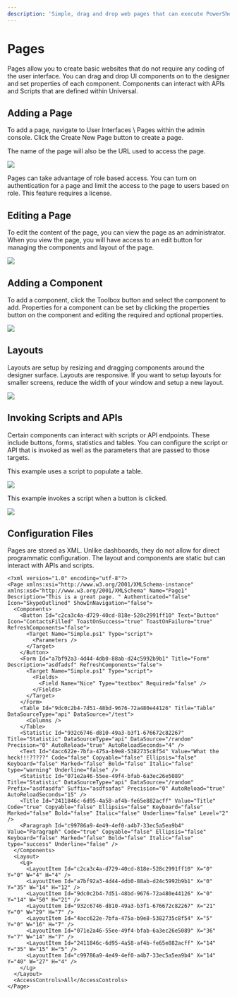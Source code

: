 ```yaml
---
description: 'Simple, drag and drop web pages that can execute PowerShell and REST APIs.'
---
```


# Pages

Pages allow you to create basic websites that do not require any coding of the user interface. You can drag and drop UI components on to the designer and set properties of each component. Components can interact with APIs and Scripts that are defined within Universal. 

## Adding a Page

To add a page, navigate to User Interfaces \ Pages within the admin console. Click the Create New Page button to create a page. 

The name of the page will also be the URL used to access the page. 

![](../../.gitbook/assets/image%20%28230%29.png)

Pages can take advantage of role based access. You can turn on authentication for a page and limit the access to the page to users based on role. This feature requires a license. 

## Editing a Page

To edit the content of the page, you can view the page as an administrator. When you view the page, you will have access to an edit button for managing the components and layout of the page. 

![](../../.gitbook/assets/editing.gif)

## Adding a Component

To add a component, click the Toolbox button and select the component to add. Properties for a component can be set by clicking the properties button on the component and editing the required and optional properties. 

![](../../.gitbook/assets/addcomponent.gif)

## Layouts

Layouts are setup by resizing and dragging components around the designer surface. Layouts are responsive. If you want to setup layouts for smaller screens, reduce the width of your window and setup a new layout. 

![](../../.gitbook/assets/layouts.gif)

## Invoking Scripts and APIs

Certain components can interact with scripts or API endpoints. These include buttons, forms, statistics and tables. You can configure the script or API that is invoked as well as the parameters that are passed to those targets. 

This example uses a script to populate a table. 

![](../../.gitbook/assets/table%20%281%29.gif)

This example invokes a script when a button is clicked. 

![](../../.gitbook/assets/button.gif)

## Configuration Files

Pages are stored as XML. Unlike dashboards, they do not allow for direct programmatic configuration. The layout and components are static but can interact with APIs and scripts. 

```text
<?xml version="1.0" encoding="utf-8"?>
<Page xmlns:xsi="http://www.w3.org/2001/XMLSchema-instance" xmlns:xsd="http://www.w3.org/2001/XMLSchema" Name="Page1" Description="This is a great page. " Authenticated="false" Icon="SkypeOutlined" ShowInNavigation="false">
  <Components>
    <Button Id="c2ca3c4a-d729-40cd-818e-528c2991ff10" Text="Button" Icon="ContactsFilled" ToastOnSuccess="true" ToastOnFailure="true" RefreshComponents="false">
      <Target Name="Simple.ps1" Type="script">
        <Parameters />
      </Target>
    </Button>
    <Form Id="a7bf92a3-4d44-4db0-88ab-d24c5992b9b1" Title="Form" Description="asdfadsf" RefreshComponents="false">
      <Target Name="Simple.ps1" Type="script">
        <Fields>
          <Field Name="Nice" Type="textbox" Required="false" />
        </Fields>
      </Target>
    </Form>
    <Table Id="9dc0c2b4-7d51-48bd-9676-72a480e44126" Title="Table" DataSourceType="api" DataSource="/test">
      <Columns />
    </Table>
    <Statistic Id="932c6746-d810-49a3-b3f1-676672c82267" Title="Statistic" DataSourceType="api" DataSource="/random" Precision="0" AutoReload="true" AutoReloadSeconds="4" />
    <Text Id="4acc622e-7bfa-475a-b9e8-5382735c8f54" Value="What the heck!!!?????" Code="false" Copyable="false" Ellipsis="false" Keyboard="false" Marked="false" Bold="false" Italic="false" type="warning" Underline="false" />
    <Statistic Id="071e2a46-55ee-49f4-bfab-6a3ec26e5089" Title="Statistic" DataSourceType="api" DataSource="/random" Prefix="asdfasdfa" Suffix="asdfsafas" Precision="0" AutoReload="true" AutoReloadSeconds="15" />
    <Title Id="2411846c-6d95-4a58-af4b-fe65e882acff" Value="Title" Code="true" Copyable="false" Ellipsis="false" Keyboard="false" Marked="false" Bold="false" Italic="false" Underline="false" Level="2" />
    <Paragraph Id="c99786a9-4e49-4ef0-a4b7-33ec5a5ea9b4" Value="Paragraph" Code="true" Copyable="false" Ellipsis="false" Keyboard="false" Marked="false" Bold="false" Italic="false" type="success" Underline="false" />
  </Components>
  <Layout>
    <Lg>
      <LayoutItem Id="c2ca3c4a-d729-40cd-818e-528c2991ff10" X="0" Y="0" W="4" H="4" />
      <LayoutItem Id="a7bf92a3-4d44-4db0-88ab-d24c5992b9b1" X="0" Y="35" W="14" H="12" />
      <LayoutItem Id="9dc0c2b4-7d51-48bd-9676-72a480e44126" X="0" Y="14" W="50" H="21" />
      <LayoutItem Id="932c6746-d810-49a3-b3f1-676672c82267" X="21" Y="0" W="29" H="7" />
      <LayoutItem Id="4acc622e-7bfa-475a-b9e8-5382735c8f54" X="5" Y="0" W="16" H="7" />
      <LayoutItem Id="071e2a46-55ee-49f4-bfab-6a3ec26e5089" X="36" Y="7" W="14" H="7" />
      <LayoutItem Id="2411846c-6d95-4a58-af4b-fe65e882acff" X="14" Y="35" W="15" H="5" />
      <LayoutItem Id="c99786a9-4e49-4ef0-a4b7-33ec5a5ea9b4" X="14" Y="40" W="27" H="4" />
    </Lg>
  </Layout>
  <AccessControls>All</AccessControls>
</Page>
```

